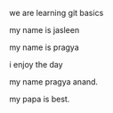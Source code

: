 we are learning git basics

my name is jasleen

my name is pragya

i enjoy the day

my name pragya anand.

my papa is best.


